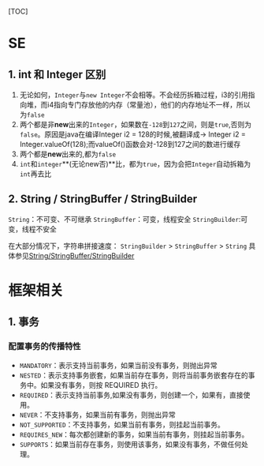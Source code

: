 [TOC]
# SE
## 1. int 和 Integer 区别
1. 无论如何，`Integer`与`new Integer`不会相等。不会经历拆箱过程，i3的引用指向堆，而i4指向专门存放他的内存（常量池），他们的内存地址不一样，所以为`false`
2. 两个都是非**new**出来的`Integer`，如果数在`-128`到`127`之间，则是`true`,否则为`false`。原因是java在编译Integer i2 = 128的时候,被翻译成-> Integer i2 = Integer.valueOf(128);而valueOf()函数会对-128到127之间的数进行缓存
3. 两个都是**new**出来的,都为`false`
4. `int`和`integer`**(无论new否)**比，都为`true`，因为会把`Integer`自动拆箱为`int`再去比

## 2. String / StringBuffer / StringBuilder
`String`：不可变、不可继承
`StringBuffer`：可变，线程安全
`StringBuilder`:可变，线程不安全

在大部分情况下，字符串拼接速度：
`StringBuilder` > `StringBuffer` > `String`
具体参见[String/StringBuffer/StringBuilder](http://blog.csdn.net/rmn190/article/details/1492013)

# 框架相关
## 1. 事务
### 配置事务的传播特性

- `MANDATORY`：表示支持当前事务，如果当前没有事务，则抛出异常
- `NESTED`：表示支持事务嵌套，如果当前存在事务，则将当前事务嵌套存在的事务中。如果没有事务，则按 REQUIRED 执行。
- `REQUIRED`：表示支持当前事务,如果没有事务，则创建一个，如果有，直接使用。
- `NEVER`：不支持事务，如果当前有事务，则抛出异常
- `NOT_SUPPORTED`：不支持事务，如果当前有事务，则挂起当前事务。
- `REQUIRES_NEW`：每次都创建新的事务，如果当前有事务，则挂起当前事务。
- `SUPPORTS`：如果当前存在事务，则使用该事务，如果没有事务，不做任何处理。

